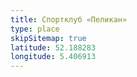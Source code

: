 ```yaml
---
title: Спортклуб «Пеликан»
type: place
skipSitemap: true
latitude: 52.188283
longitude: 5.406913
---
```

